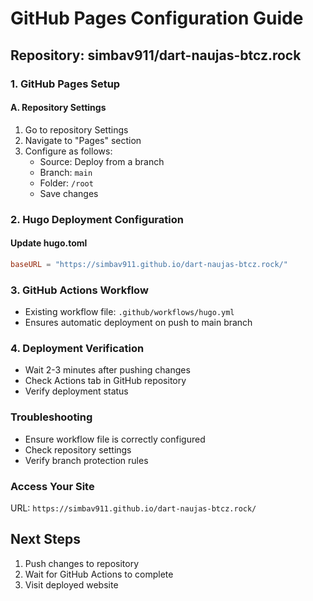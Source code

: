 # GitHub Pages Configuration Guide

## Repository: simbav911/dart-naujas-btcz.rock

### 1. GitHub Pages Setup

#### A. Repository Settings
1. Go to repository Settings
2. Navigate to "Pages" section
3. Configure as follows:
   - Source: Deploy from a branch
   - Branch: `main`
   - Folder: `/root`
   - Save changes

### 2. Hugo Deployment Configuration

#### Update hugo.toml
```toml
baseURL = "https://simbav911.github.io/dart-naujas-btcz.rock/"
```

### 3. GitHub Actions Workflow
- Existing workflow file: `.github/workflows/hugo.yml`
- Ensures automatic deployment on push to main branch

### 4. Deployment Verification
- Wait 2-3 minutes after pushing changes
- Check Actions tab in GitHub repository
- Verify deployment status

### Troubleshooting
- Ensure workflow file is correctly configured
- Check repository settings
- Verify branch protection rules

### Access Your Site
URL: `https://simbav911.github.io/dart-naujas-btcz.rock/`

## Next Steps
1. Push changes to repository
2. Wait for GitHub Actions to complete
3. Visit deployed website
